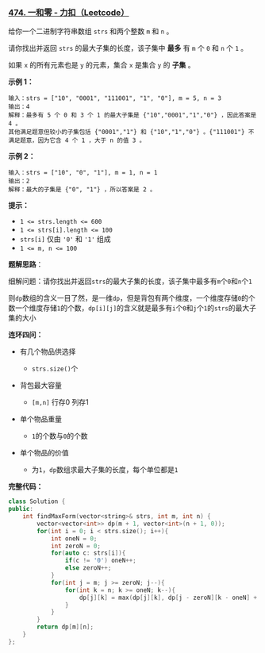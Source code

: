 ### [474. 一和零 - 力扣（Leetcode）](https://leetcode.cn/problems/ones-and-zeroes/)

给你一个二进制字符串数组 `strs` 和两个整数 `m` 和 `n` 。

请你找出并返回 `strs` 的最大子集的长度，该子集中 **最多** 有 `m` 个 `0` 和 `n` 个 `1` 。

如果 `x` 的所有元素也是 `y` 的元素，集合 `x` 是集合 `y` 的 **子集** 。

 

**示例 1：**

```
输入：strs = ["10", "0001", "111001", "1", "0"], m = 5, n = 3
输出：4
解释：最多有 5 个 0 和 3 个 1 的最大子集是 {"10","0001","1","0"} ，因此答案是 4 。
其他满足题意但较小的子集包括 {"0001","1"} 和 {"10","1","0"} 。{"111001"} 不满足题意，因为它含 4 个 1 ，大于 n 的值 3 。
```

**示例 2：**

```
输入：strs = ["10", "0", "1"], m = 1, n = 1
输出：2
解释：最大的子集是 {"0", "1"} ，所以答案是 2 。
```

 

**提示：**

- `1 <= strs.length <= 600`
- `1 <= strs[i].length <= 100`
- `strs[i]` 仅由 `'0'` 和 `'1'` 组成
- `1 <= m, n <= 100`



**题解思路**：

细解问题：请你找出并返回`strs`的最大子集的长度，该子集中最多有`m`个`0`和`n`个`1`

则`dp`数组的含义一目了然，是一维`dp`，但是背包有两个维度，一个维度存储`0`的个数一个维度存储`1`的个数，`dp[i][j]`的含义就是最多有`i`个`0`和`j`个`1`的`strs`的最大子集的大小

**连环四问：**

- 有几个物品供选择
  - `strs.size()`个
- 背包最大容量
  - `[m,n]` 行存0  列存1 
- 单个物品重量
  - `1`的个数与`0`的个数

- 单个物品的价值
  - 为`1`，`dp`数组求最大子集的长度，每个单位都是`1`

**完整代码：**

```c++
class Solution {
public:
    int findMaxForm(vector<string>& strs, int m, int n) { 
        vector<vector<int>> dp(m + 1, vector<int>(n + 1, 0));
        for(int i = 0; i < strs.size(); i++){
            int oneN = 0;
            int zeroN = 0;
            for(auto c: strs[i]){
                if(c != '0') oneN++;
                else zeroN++;
            }
            for(int j = m; j >= zeroN; j--){
                for(int k = n; k >= oneN; k--){
                    dp[j][k] = max(dp[j][k], dp[j - zeroN][k - oneN] + 1);
                }
            }
        }
        return dp[m][n];
    }
};
```

